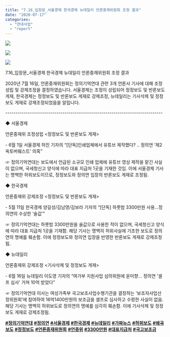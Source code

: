 ```yaml
---
title: "7.16_입장문_서울경제 한국경제 뉴데일리 언론중재위원회 조정 결과"
date: "2020-07-17"
categories: 
  - "연대사업"
  - "report"
---
```


![](http://womenandwar.net/kr/wp-content/uploads/2020/07/서울경제-정정보도-및-반론보도문-관련_0716-1024x918.jpg)

![](http://womenandwar.net/kr/wp-content/uploads/2020/07/한국경제-정정보도-및-반론보도-게재-1024x1024.jpg)

![](http://womenandwar.net/kr/wp-content/uploads/2020/07/뉴데일리-기사삭제-및-정정보도-게재-1024x1024.jpg)

7.16\_입장문\_서울경제 한국경제 뉴데일리 언론중재위원회 조정 결과

2020년 7월 16일, 언론중재위원회는 정의기억연대 관련 3개 언론사 기사에 대해 조정성립 및 강제조정을 결정하였습니다. 서울경제는 조정이 성립되어 정정보도 및 반론보도 게재, 한국경제는 정정보도 및 반론보도 게재로 강제조정, 뉴데일리는 기사삭제 및 정정보도 게재로 강제조정되었음을 알립니다.

\-----------------------------------------------------------------------------

◆ 서울경제

언론중재위 조정성립 <정정보도 및 반론보도 게재>

\- 6월 1일 서울경제 허진 기자의 “\[단독\]인쇄업체에서 유튜브 제작했다? .. 정의연 ‘제2옥토버훼스트’ 의혹”

☞ 정의기억연대는 보도에서 언급된 소규모 인쇄 업체에 유튜브 영상 제작을 맡긴 사실이 없으며, 국세청신고 양식에 따라 대표 지급처 1곳을 기재한 것임. 이에 서울경제 기사는 명백한 허위보도이므로, 정정보도와 정의연 입장의 반론보도 게재로 조정됨.

◆ 한국경제

언론중재위 강제조정 <정정보도 및 반론보도 게재>

\- 5월 11일 한국경제 양길성/김남영/김보라 기자의 “\[단독\] 하룻밤 3300만원 사용…정의연의 수상한 ‘술값’”

☞ 정의기억연대는 하룻밤 3300만원을 술값으로 사용한 적이 없으며, 국세청신고 양식에 따라 대표 지급처 1곳을 기재함. 해당 기사는 명백히 허위사실에 기초한 보도로 정의연의 명예를 훼손함. 이에 정정보도와 정의연 입장을 반영한 반론보도 게재로 강제조정됨.

◆ 뉴데일리

언론중재위 강제조정 <기사삭제 및 정정보도 게재>

\- 6월 16일 뉴데일리 이도영 기자의 “여가부 지원사업 심의위원에 윤미향… 정의연 '셀프 심사' 거쳐 10억 받았다”

☞ 정의기억연대 이사는 여성가족부 국고보조사업수행기관을 결정하는 ‘보조자사업선정위원회’에 참여하여 16억1400만원의 보조금을 셀프로 심사하고 수령한 사실이 없음. 해당 기사는 명백히 허위보도로 정의연의 명예를 심각히 훼손함. 이에 기사삭제 및 정정보도 게재로 강제조정됨.

[](https://www.facebook.com/hashtag/%EC%A0%95%EC%9D%98%EA%B8%B0%EC%96%B5%EC%97%B0%EB%8C%80?__eep__=6&__cft__[0]=AZWndxarN2l9i6kzjZugsCgn4F9-6KvNHdTRDkuy2w7QY_khshfKalcs9UYGy9qpIR6_nvO4Xdh2TDW-S7ONUJeAy1GeybJvMOfllhrLPK5XY5FacDDJwZrdwNgMNcgUCpA&__tn__=*NK-R)**[#정의기억연대](https://blog.naver.com/PostListByTagName.nhn?blogId=war_women&encodedTagName=%EC%A0%95%EC%9D%98%EA%B8%B0%EC%96%B5%EC%97%B0%EB%8C%80)** [](https://www.facebook.com/hashtag/%EC%A0%95%EC%9D%98%EC%97%B0?__eep__=6&__cft__[0]=AZWndxarN2l9i6kzjZugsCgn4F9-6KvNHdTRDkuy2w7QY_khshfKalcs9UYGy9qpIR6_nvO4Xdh2TDW-S7ONUJeAy1GeybJvMOfllhrLPK5XY5FacDDJwZrdwNgMNcgUCpA&__tn__=*NK-R)**[#정의연](https://blog.naver.com/PostListByTagName.nhn?blogId=war_women&encodedTagName=%EC%A0%95%EC%9D%98%EC%97%B0)** [](https://www.facebook.com/hashtag/%EC%84%9C%EC%9A%B8%EA%B2%BD%EC%A0%9C?__eep__=6&__cft__[0]=AZWndxarN2l9i6kzjZugsCgn4F9-6KvNHdTRDkuy2w7QY_khshfKalcs9UYGy9qpIR6_nvO4Xdh2TDW-S7ONUJeAy1GeybJvMOfllhrLPK5XY5FacDDJwZrdwNgMNcgUCpA&__tn__=*NK-R)**[#서울경제](https://blog.naver.com/PostListByTagName.nhn?blogId=war_women&encodedTagName=%EC%84%9C%EC%9A%B8%EA%B2%BD%EC%A0%9C)** [](https://www.facebook.com/hashtag/%ED%95%9C%EA%B5%AD%EA%B2%BD%EC%A0%9C?__eep__=6&__cft__[0]=AZWndxarN2l9i6kzjZugsCgn4F9-6KvNHdTRDkuy2w7QY_khshfKalcs9UYGy9qpIR6_nvO4Xdh2TDW-S7ONUJeAy1GeybJvMOfllhrLPK5XY5FacDDJwZrdwNgMNcgUCpA&__tn__=*NK-R)**[#한국경제](https://blog.naver.com/PostListByTagName.nhn?blogId=war_women&encodedTagName=%ED%95%9C%EA%B5%AD%EA%B2%BD%EC%A0%9C)** [](https://www.facebook.com/hashtag/%EB%89%B4%EB%8D%B0%EC%9D%BC%EB%A6%AC?__eep__=6&__cft__[0]=AZWndxarN2l9i6kzjZugsCgn4F9-6KvNHdTRDkuy2w7QY_khshfKalcs9UYGy9qpIR6_nvO4Xdh2TDW-S7ONUJeAy1GeybJvMOfllhrLPK5XY5FacDDJwZrdwNgMNcgUCpA&__tn__=*NK-R)**[#뉴데일리](https://blog.naver.com/PostListByTagName.nhn?blogId=war_women&encodedTagName=%EB%89%B4%EB%8D%B0%EC%9D%BC%EB%A6%AC)** [](https://www.facebook.com/hashtag/%EA%B0%80%EC%A7%9C%EB%89%B4%EC%8A%A4?__eep__=6&__cft__[0]=AZWndxarN2l9i6kzjZugsCgn4F9-6KvNHdTRDkuy2w7QY_khshfKalcs9UYGy9qpIR6_nvO4Xdh2TDW-S7ONUJeAy1GeybJvMOfllhrLPK5XY5FacDDJwZrdwNgMNcgUCpA&__tn__=*NK-R)**[#가짜뉴스](https://blog.naver.com/PostListByTagName.nhn?blogId=war_women&encodedTagName=%EA%B0%80%EC%A7%9C%EB%89%B4%EC%8A%A4)** [](https://www.facebook.com/hashtag/%ED%97%88%EC%9C%84%EB%B3%B4%EB%8F%84?__eep__=6&__cft__[0]=AZWndxarN2l9i6kzjZugsCgn4F9-6KvNHdTRDkuy2w7QY_khshfKalcs9UYGy9qpIR6_nvO4Xdh2TDW-S7ONUJeAy1GeybJvMOfllhrLPK5XY5FacDDJwZrdwNgMNcgUCpA&__tn__=*NK-R)**[#허위보도](https://blog.naver.com/PostListByTagName.nhn?blogId=war_women&encodedTagName=%ED%97%88%EC%9C%84%EB%B3%B4%EB%8F%84)** [](https://www.facebook.com/hashtag/%EC%99%9C%EA%B3%A1%EB%B3%B4%EB%8F%84?__eep__=6&__cft__[0]=AZWndxarN2l9i6kzjZugsCgn4F9-6KvNHdTRDkuy2w7QY_khshfKalcs9UYGy9qpIR6_nvO4Xdh2TDW-S7ONUJeAy1GeybJvMOfllhrLPK5XY5FacDDJwZrdwNgMNcgUCpA&__tn__=*NK-R)**[#왜곡보도](https://blog.naver.com/PostListByTagName.nhn?blogId=war_women&encodedTagName=%EC%99%9C%EA%B3%A1%EB%B3%B4%EB%8F%84)** [](https://www.facebook.com/hashtag/%EC%A0%95%EC%A0%95%EB%B3%B4%EB%8F%84?__eep__=6&__cft__[0]=AZWndxarN2l9i6kzjZugsCgn4F9-6KvNHdTRDkuy2w7QY_khshfKalcs9UYGy9qpIR6_nvO4Xdh2TDW-S7ONUJeAy1GeybJvMOfllhrLPK5XY5FacDDJwZrdwNgMNcgUCpA&__tn__=*NK-R)**[#정정보도](https://blog.naver.com/PostListByTagName.nhn?blogId=war_women&encodedTagName=%EC%A0%95%EC%A0%95%EB%B3%B4%EB%8F%84)** [](https://www.facebook.com/hashtag/%EC%96%B8%EB%A1%A0%EC%A4%91%EC%9E%AC%EC%9C%84%EC%9B%90%ED%9A%8C?__eep__=6&__cft__[0]=AZWndxarN2l9i6kzjZugsCgn4F9-6KvNHdTRDkuy2w7QY_khshfKalcs9UYGy9qpIR6_nvO4Xdh2TDW-S7ONUJeAy1GeybJvMOfllhrLPK5XY5FacDDJwZrdwNgMNcgUCpA&__tn__=*NK-R)**[#언론중재위원회](https://blog.naver.com/PostListByTagName.nhn?blogId=war_women&encodedTagName=%EC%96%B8%EB%A1%A0%EC%A4%91%EC%9E%AC%EC%9C%84%EC%9B%90%ED%9A%8C)** [](https://www.facebook.com/hashtag/%EC%96%B8%EC%A4%91%EC%9C%84?__eep__=6&__cft__[0]=AZWndxarN2l9i6kzjZugsCgn4F9-6KvNHdTRDkuy2w7QY_khshfKalcs9UYGy9qpIR6_nvO4Xdh2TDW-S7ONUJeAy1GeybJvMOfllhrLPK5XY5FacDDJwZrdwNgMNcgUCpA&__tn__=*NK-R)**[#언중위](https://blog.naver.com/PostListByTagName.nhn?blogId=war_women&encodedTagName=%EC%96%B8%EC%A4%91%EC%9C%84)** [](https://www.facebook.com/hashtag/3300%EB%A7%8C%EC%9B%90?__eep__=6&__cft__[0]=AZWndxarN2l9i6kzjZugsCgn4F9-6KvNHdTRDkuy2w7QY_khshfKalcs9UYGy9qpIR6_nvO4Xdh2TDW-S7ONUJeAy1GeybJvMOfllhrLPK5XY5FacDDJwZrdwNgMNcgUCpA&__tn__=*NK-R)**[#3300만원](https://blog.naver.com/PostListByTagName.nhn?blogId=war_women&encodedTagName=3300%EB%A7%8C%EC%9B%90)** [](https://www.facebook.com/hashtag/%EB%8C%80%ED%91%9C%EC%A7%80%EA%B8%89%EC%B2%98?__eep__=6&__cft__[0]=AZWndxarN2l9i6kzjZugsCgn4F9-6KvNHdTRDkuy2w7QY_khshfKalcs9UYGy9qpIR6_nvO4Xdh2TDW-S7ONUJeAy1GeybJvMOfllhrLPK5XY5FacDDJwZrdwNgMNcgUCpA&__tn__=*NK-R)**[#대표지급처](https://blog.naver.com/PostListByTagName.nhn?blogId=war_women&encodedTagName=%EB%8C%80%ED%91%9C%EC%A7%80%EA%B8%89%EC%B2%98)** [](https://www.facebook.com/hashtag/%EA%B5%AD%EA%B3%A0%EB%B3%B4%EC%A1%B0%EA%B8%88?__eep__=6&__cft__[0]=AZWndxarN2l9i6kzjZugsCgn4F9-6KvNHdTRDkuy2w7QY_khshfKalcs9UYGy9qpIR6_nvO4Xdh2TDW-S7ONUJeAy1GeybJvMOfllhrLPK5XY5FacDDJwZrdwNgMNcgUCpA&__tn__=*NK-R)**[#국고보조금](https://blog.naver.com/PostListByTagName.nhn?blogId=war_women&encodedTagName=%EA%B5%AD%EA%B3%A0%EB%B3%B4%EC%A1%B0%EA%B8%88)**
